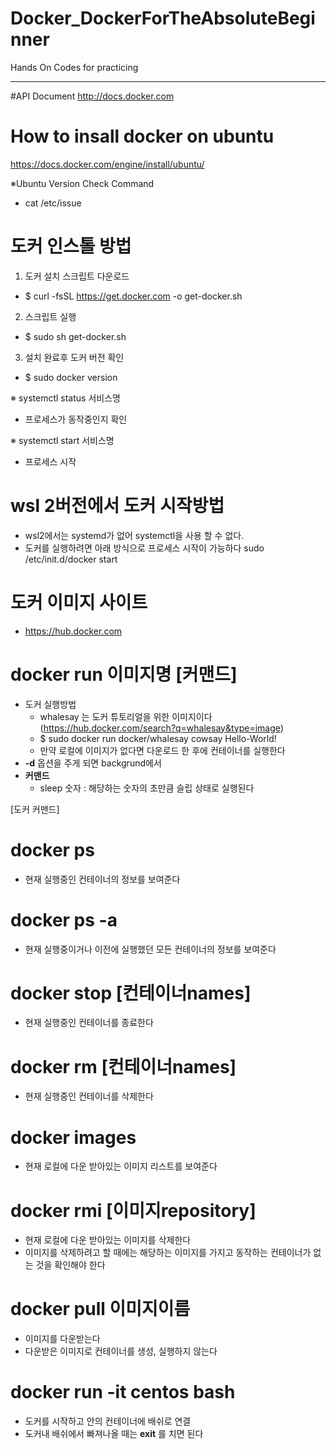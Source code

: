 # Docker_DockerForTheAbsoluteBeginner
Hands On Codes for practicing

--------------------
#API Document
http://docs.docker.com

# How to insall docker on ubuntu
https://docs.docker.com/engine/install/ubuntu/

※Ubuntu Version Check Command
 - cat /etc/issue

# 도커 인스톨 방법
 1. 도커 설치 스크립트 다운로드
  - $ curl -fsSL https://get.docker.com -o get-docker.sh
 2. 스크립트 실행
  - $ sudo sh get-docker.sh
 3. 설치 완료후 도커 버전 확인
  - $ sudo docker version

※ systemctl status 서비스명
 - 프로세스가 동작중인지 확인

※ systemctl start 서비스명
 - 프로세스 시작

# wsl 2버전에서 도커 시작방법
 - wsl2에서는 systemd가 없어 systemctl을 사용 할 수 없다.
 - 도커를 실행하려면 아래 방식으로 프로세스 시작이 가능하다
   sudo /etc/init.d/docker start
 

# 도커 이미지 사이트
 - https://hub.docker.com

# docker run **이미지명** [커맨드]
 - 도커 실행방법
   + whalesay 는 도커 튜토리얼을 위한 이미지이다(https://hub.docker.com/search?q=whalesay&type=image)
   + $ sudo docker run docker/whalesay cowsay Hello-World!
   + 만약 로컬에 이미지가 없다면 다운로드 한 후에 컨테이너를 실행한다
 - **-d** 옵션을 주게 되면 backgrund에서 
 - **커맨드**
   + sleep 숫자 : 해당하는 숫자의 초만큼 슬립 상태로 실행된다
  

[도커 커맨드]
# docker ps
 - 현재 실행중인 컨테이너의 정보를 보여준다

# docker ps -a
 - 현재 실행중이거나 이전에 실행했던 모든 컨테이너의 정보를 보여준다

# docker stop [컨테이너names]
 - 현재 실행중인 컨테이너를 종료한다

# docker rm [컨테이너names]
 - 현재 실행중인 컨테이너를 삭제한다

# docker images
 - 현재 로컬에 다운 받아있는 이미지 리스트를 보여준다

# docker rmi [이미지repository]
 - 현재 로컬에 다운 받아있는 이미지를 삭제한다
 - 이미지를 삭제하려고 할 때에는 해당하는 이미지를 가지고 동작하는 컨테이너가 없는 것을 확인해야 한다

 
# docker pull 이미지이름
 - 이미지를 다운받는다
 - 다운받은 이미지로 컨테이너를 생성, 실행하지 않는다



# docker run -it centos bash
 - 도커를 시작하고 안의 컨테이너에 배쉬로 연결
 - 도커내 배쉬에서 빠져나올 때는 **exit** 를 치면 된다
